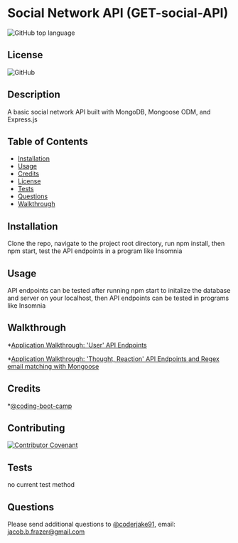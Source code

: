 
    
# Social Network API (GET-social-API)
![GitHub top language](https://img.shields.io/github/languages/top/coderjake91/GET-social-API)

## License

![GitHub](https://img.shields.io/github/license/coderjake91/GET-social-API)

## Description
    
A basic social network API built with MongoDB, Mongoose ODM, and Express.js



## Table of Contents

* [Installation](#installation)
* [Usage](#usage)
* [Credits](#credits)
* [License](#license)
* [Tests](#tests)
* [Questions](#questions)
* [Walkthrough](#walkthrough)
    
## Installation

Clone the repo, navigate to the project root directory, run npm install, then npm start, test the API endpoints in a program like Insomnia

## Usage

API endpoints can be tested after running npm start to initalize the database and server on your localhost, then API endpoints can be tested in programs like Insomnia

## Walkthrough
*[Application Walkthrough: 'User' API Endpoints](https://drive.google.com/file/d/1xMq5FjHWIHLVFpJWa86-lsd7VUnWWLrd/view?usp=sharing)


*[Application Walkthrough: 'Thought, Reaction' API Endpoints and Regex email matching with Mongoose](https://drive.google.com/file/d/1lNl1Uw3DkMMGBtg62lVQriqG0Yfith81/view?usp=sharing)

## Credits

*[@coding-boot-camp](https://github.com/coding-boot-camp)

## Contributing

[![Contributor Covenant](https://img.shields.io/badge/Contributor%20Covenant-2.1-4baaaa.svg)](code_of_conduct.md)

## Tests
no current test method

## Questions

Please send additional questions to [@coderjake91](https://github.com/coderjake91), email: jacob.b.frazer@gmail.com